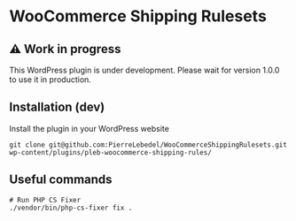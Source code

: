 # WooCommerce Shipping Rulesets

## :warning: Work in progress

This WordPress plugin is under development. Please wait for version 1.0.0 to use it in production.

## Installation (dev)

Install the plugin in your WordPress website

```shell
git clone git@github.com:PierreLebedel/WooCommerceShippingRulesets.git wp-content/plugins/pleb-woocommerce-shipping-rules/
```

## Useful commands
```shell
# Run PHP CS Fixer
./vendor/bin/php-cs-fixer fix .
```